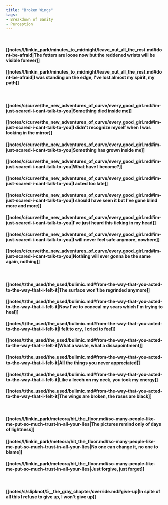```yaml
---
title: "Broken Wings"
tags:
- Breakdown of Sanity
- Perception
---
```

&nbsp;
#### [[notes/l/linkin_park/minutes_to_midnight/leave_out_all_the_rest.md#dont-be-afraid|The fetters are loose now but the reddened wrists will be visible forever]]
#### [[notes/l/linkin_park/minutes_to_midnight/leave_out_all_the_rest.md#dont-be-afraid|I was standing on the edge, I've lost almost my spirit, my path]]
&nbsp;
#### [[notes/c/curve/the_new_adventures_of_curve/every_good_girl.md#im-just-scared-i-cant-talk-to-you|Something died inside me]]
#### [[notes/c/curve/the_new_adventures_of_curve/every_good_girl.md#im-just-scared-i-cant-talk-to-you|I didn't recognize myself when I was looking in the mirror]]
#### [[notes/c/curve/the_new_adventures_of_curve/every_good_girl.md#im-just-scared-i-cant-talk-to-you|Something has grown inside me]]
#### [[notes/c/curve/the_new_adventures_of_curve/every_good_girl.md#im-just-scared-i-cant-talk-to-you|What have I become?]]
#### [[notes/c/curve/the_new_adventures_of_curve/every_good_girl.md#im-just-scared-i-cant-talk-to-you|I acted too late]]
#### [[notes/c/curve/the_new_adventures_of_curve/every_good_girl.md#im-just-scared-i-cant-talk-to-you|I should have seen it but I've gone blind more and more]]
#### [[notes/c/curve/the_new_adventures_of_curve/every_good_girl.md#im-just-scared-i-cant-talk-to-you|I've just heard this ticking in my head]]
#### [[notes/c/curve/the_new_adventures_of_curve/every_good_girl.md#im-just-scared-i-cant-talk-to-you|I will never feel safe anymore, nowhere]]
#### [[notes/c/curve/the_new_adventures_of_curve/every_good_girl.md#im-just-scared-i-cant-talk-to-you|Nothing will ever gonna be the same again, nothing]]
&nbsp;
#### [[notes/t/the_used/the_used/bulimic.md#from-the-way-that-you-acted-to-the-way-that-i-felt-it|The surface won't be regrinded anymore]]
#### [[notes/t/the_used/the_used/bulimic.md#from-the-way-that-you-acted-to-the-way-that-i-felt-it|Now I've to conceal my scars which I'm trying to heal]]
#### [[notes/t/the_used/the_used/bulimic.md#from-the-way-that-you-acted-to-the-way-that-i-felt-it|I felt to cry, I cried to feel]]
#### [[notes/t/the_used/the_used/bulimic.md#from-the-way-that-you-acted-to-the-way-that-i-felt-it|What a waste, what a dissapointment]]
#### [[notes/t/the_used/the_used/bulimic.md#from-the-way-that-you-acted-to-the-way-that-i-felt-it|All the things you never appreciated]]
#### [[notes/t/the_used/the_used/bulimic.md#from-the-way-that-you-acted-to-the-way-that-i-felt-it|Like a leech on my neck, you took my energy]]
#### [[notes/t/the_used/the_used/bulimic.md#from-the-way-that-you-acted-to-the-way-that-i-felt-it|The wings are broken, the roses are black]]
&nbsp;
#### [[notes/l/linkin_park/meteora/hit_the_floor.md#so-many-people-like-me-put-so-much-trust-in-all-your-lies|The pictures remind only of days of lightness]]
#### [[notes/l/linkin_park/meteora/hit_the_floor.md#so-many-people-like-me-put-so-much-trust-in-all-your-lies|No one can change it, no one to blame]]
#### [[notes/l/linkin_park/meteora/hit_the_floor.md#so-many-people-like-me-put-so-much-trust-in-all-your-lies|Just forgive, just forget]]
&nbsp;
#### [[notes/s/slipknot/5__the_gray_chapter/override.md#give-up|In spite of all this I refuse to give up, I won't give up]]
